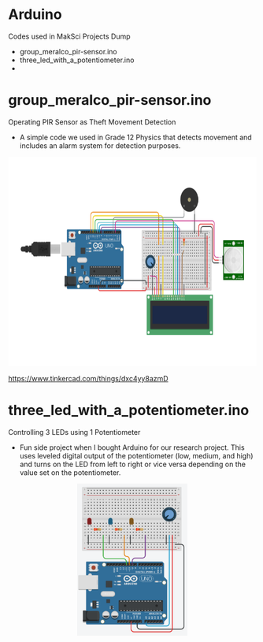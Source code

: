 # Arduino

Codes used in MakSci Projects Dump
 - group_meralco_pir-sensor.ino
 - three_led_with_a_potentiometer.ino
 - 



# group_meralco_pir-sensor.ino

Operating PIR Sensor as Theft Movement Detection
 - A simple code we used in Grade 12 Physics that detects movement and includes an alarm system for detection purposes.

<p align = "center">
 <img src = "images/pir_sensor_circuit.png" height = 425 weight = 153 />
</p>

https://www.tinkercad.com/things/dxc4yy8azmD

# three_led_with_a_potentiometer.ino

Controlling 3 LEDs using 1 Potentiometer
 - Fun side project when I bought Arduino for our research project. This uses leveled digital output of the potentiometer (low, medium, and high) and turns on the LED from left to right or vice versa depending on the value set on the potentiometer.

<p align = "center">
 <img src = "images/arduino_circuit_potentiometer_three_leds.png" height = 309 weight = 542 />
</p>
